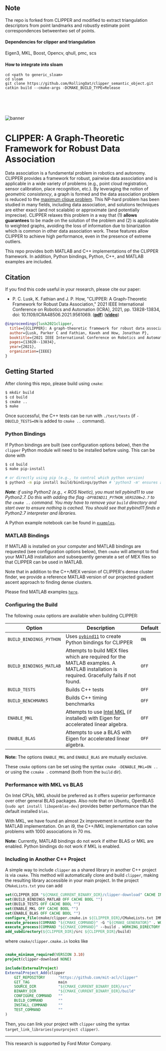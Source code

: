 ## Note
The repo is forked from CLIPPER and modified to extract triangulation descriptors from point landmarks and robustly estimate point correspondences betweentwo set of points. 


#### Dependencies for clipper and triangulation
Eigen3, MKL, Boost, Opencv, qhull, pmc, scs

#### How to integrate into sloam
```
cd <path to generic_sloam>
cd sloam
git clone https://github.com/RollingOat/clipper_semantic_object.git
catkin build --cmake-args -DCMAKE_BUILD_TYPE=Release
```

\
\
\
\
![banner](https://github.com/mit-acl/clipper/wiki/assets/banner.png)

CLIPPER: A Graph-Theoretic Framework for Robust Data Association
================================================================

Data association is a fundamental problem in robotics and autonomy. CLIPPER provides a framework for robust, pairwise data association and is applicable in a wide variety of problems (e.g., point cloud registration, sensor calibration, place recognition, etc.). By leveraging the notion of *geometric consistency*, a graph is formed and the data association problem is reduced to the [maximum clique problem](https://en.wikipedia.org/wiki/Clique_problem). This NP-hard problem has been studied in many fields, including data association, and solutions techniques are either exact (and not scalable) or approximate (and potentially imprecise). CLIPPER relaxes this problem in a way that (1) **allows guarantees** to be made on the solution of the problem and (2) is applicable to weighted graphs, avoiding the loss of information due to binarization which is common in other data association work. These features allow CLIPPER to achieve high performance, even in the presence of extreme outliers.

This repo provides both MATLAB and C++ implementations of the CLIPPER framework. In addition, Python bindings, Python, C++, and MATLAB examples are included.

## Citation

If you find this code useful in your research, please cite our paper:

- P. C. Lusk, K. Fathian and J. P. How, "CLIPPER: A Graph-Theoretic Framework for Robust Data Association," 2021 IEEE International Conference on Robotics and Automation (ICRA), 2021, pp. 13828-13834, doi: 10.1109/ICRA48506.2021.9561069. ([**pdf**](https://arxiv.org/pdf/2011.10202.pdf)) ([**video**](https://youtu.be/QYLHueMhShY))

```bibtex
@inproceedings{lusk2021clipper,
  title={{CLIPPER}: A graph-theoretic framework for robust data association},
  author={Lusk, Parker C and Fathian, Kaveh and How, Jonathan P},
  booktitle={2021 IEEE International Conference on Robotics and Automation (ICRA)},
  pages={13828--13834},
  year={2021},
  organization={IEEE}
}
```

## Getting Started

After cloning this repo, please build using `cmake`:

```bash
$ mkdir build
$ cd build
$ cmake ..
$ make
```

Once successful, the C++ tests can be run with `./test/tests` (if `-DBUILD_TESTS=ON` is added to `cmake ..` command).

### Python Bindings

If Python bindings are built (see configuration options below), then the `clipper` Python module will need to be installed before using. This can be done with

```bash
$ cd build
$ make pip-install

# or directly using pip (e.g., to control which python version)
$ python3 -m pip install build/bindings/python # 'python3 -m' ensures appropriate pip version is used
```

***Note**: if using Python2 (e.g., < ROS Noetic), you must tell pybind11 to use Python2.7. Do this with adding the flag `-DPYBIND11_PYTHON_VERSION=2.7` to the `cmake ..` command. You may have to remove your `build` directory and start over to ensure nothing is cached. You should see that pybind11 finds a Python2.7 interpreter and libraries.*

A Python example notebook can be found in [`examples`](examples/python).

### MATLAB Bindings

If MATLAB is installed on your computer and MATLAB bindings are requested (see configuration options below), then `cmake` will attempt to find your MATLAB installation and subsequently generate a set of MEX files so that CLIPPER can be used in MATLAB.

Note that in addition to the C++/MEX version of CLIPPER's dense cluster finder, we provide a reference MATLAB version of our projected gradient ascent approach to finding dense clusters.

Please find MATLAB examples [`here`](examples/matlab).

### Configuring the Build

The following `cmake` options are available when building CLIPPER:

| Option                  | Description                                                                                                                                                                     | Default |
|-------------------------|---------------------------------------------------------------------------------------------------------------------------------------------------------------------------------|---------|
| `BUILD_BINDINGS_PYTHON` | Uses [`pybind11`](https://github.com/pybind/pybind11) to create Python bindings for CLIPPER                                                                                     | `ON`    |
| `BUILD_BINDINGS_MATLAB` | Attempts to build MEX files which are required for the MATLAB examples. A MATLAB installation is required. Gracefully fails if not found.                                     | `OFF`    |
| `BUILD_TESTS`           | Builds C++ tests                                                                                                                                                                | `OFF`    |
| `BUILD_BENCHMARKS`      | Builds C++ timing benchmarks                                                                                                                                                                | `OFF`    |
| `ENABLE_MKL`            | Attempts to use [Intel MKL](https://software.intel.com/content/www/us/en/develop/tools/oneapi/components/onemkl.html) (if installed) with Eigen for accelerated linear algebra. | `OFF`   |
| `ENABLE_BLAS`           | Attempts to use a BLAS with Eigen for accelerated linear algebra.                                                                                                               | `OFF`   |

**Note:** The options `ENABLE_MKL` and `ENABLE_BLAS` are mutually exclusive.

These `cmake` options can be set using the syntax `cmake -DENABLE_MKL=ON ..` or using the `ccmake .` command (both from the `build` dir).

### Performance with MKL vs BLAS

On Intel CPUs, MKL should be preferred as it offers superior performance over other general BLAS packages. Also note that on Ubuntu, OpenBLAS (`sudo apt install libopenblas-dev`) provides better performance than the default installed `blas`.

With MKL, we have found an almost 2x improvement in runtime over the MATLAB implementation. On an i9, the C++/MKL implementation can solve problems with 1000 associations in 70 ms.

**Note:** Currently, MATLAB bindings do not work if either BLAS or MKL are enabled. Python bindings do not work if MKL is enabled.

### Including in Another C++ Project

A simple way to include `clipper` as a shared library in another C++ project is via `cmake`. This method will automatically clone and build `clipper`, making the resulting library accessible in your main project. In the project `CMakeLists.txt` you can add

```cmake
set(CLIPPER_DIR "${CMAKE_CURRENT_BINARY_DIR}/clipper-download" CACHE INTERNAL "CLIPPER build dir" FORCE)
set(BUILD_BINDINGS_MATLAB OFF CACHE BOOL "")
set(BUILD_TESTS OFF CACHE BOOL "")
set(ENABLE_MKL OFF CACHE BOOL "")
set(ENABLE_BLAS OFF CACHE BOOL "")
configure_file(cmake/clipper.cmake.in ${CLIPPER_DIR}/CMakeLists.txt IMMEDIATE @ONLY)
execute_process(COMMAND "${CMAKE_COMMAND}" -G "${CMAKE_GENERATOR}" . WORKING_DIRECTORY ${CLIPPER_DIR})
execute_process(COMMAND "${CMAKE_COMMAND}" --build . WORKING_DIRECTORY ${CLIPPER_DIR})
add_subdirectory(${CLIPPER_DIR}/src ${CLIPPER_DIR}/build)
```

where `cmake/clipper.cmake.in` looks like

```cmake

cmake_minimum_required(VERSION 3.10)
project(clipper-download NONE)

include(ExternalProject)
ExternalProject_Add(clipper
    GIT_REPOSITORY      "https://github.com/mit-acl/clipper"
    GIT_TAG             main
    SOURCE_DIR          "${CMAKE_CURRENT_BINARY_DIR}/src"
    BINARY_DIR          "${CMAKE_CURRENT_BINARY_DIR}/build"
    CONFIGURE_COMMAND   ""
    BUILD_COMMAND       ""
    INSTALL_COMMAND     ""
    TEST_COMMAND        ""
)
```

Then, you can link your project with `clipper` using the syntax `target_link_libraries(yourproject clipper)`.

---

This research is supported by Ford Motor Company.
